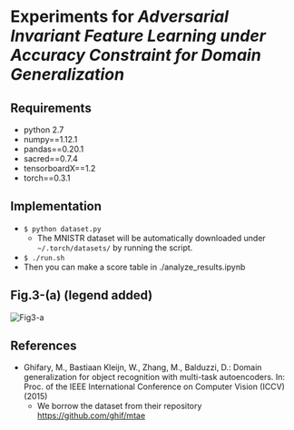 # Experiments for *Adversarial Invariant Feature Learning under Accuracy Constraint for Domain Generalization*


## Requirements
- python 2.7
- numpy==1.12.1
- pandas==0.20.1
- sacred==0.7.4 
- tensorboardX==1.2 
- torch==0.3.1
 

## Implementation
- `$ python dataset.py`
  - The MNISTR dataset will be automatically downloaded under `~/.torch/datasets/` by running the script.
- `$ ./run.sh`
- Then you can make a score table in ./analyze_results.ipynb


## Fig.3-(a) (legend added)
![Fig3-a](https://user-images.githubusercontent.com/24582005/56874776-28393100-6a77-11e9-8c92-5d0e2881f2ca.png)

## References
- Ghifary, M., Bastiaan Kleijn, W., Zhang, M., Balduzzi, D.: Domain generalization for object recognition with multi-task autoencoders. In: Proc. of the IEEE International Conference on Computer Vision (ICCV) (2015)
  - We borrow the dataset from their repository https://github.com/ghif/mtae
